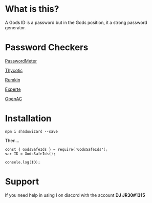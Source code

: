 # What is this?

A Gods ID is a password but in the Gods position, it a strong password generator.

# Password Checkers

[PasswordMeter](http://www.passwordmeter.com/)

[Thycotic](https://thycotic.com/resources/password-strength-checker/)

[Rumkin](http://rumkin.com/tools/password/passchk.php)

[Experte](https://www.experte.com/password-check)

[OpenAC](https://www2.open.ac.uk/openlearn/password_check/)

# Installation

`npm i shadowizard --save`

Then...

```
const { GodsSafeIds } = require('GodsSafeIds');
var ID = GodsSafeIds();

console.log(ID);
```

# Support

If you need help in using I on discord with the account **DJ JR30#1315**

